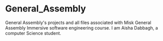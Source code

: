 # General_Assembly
General Assembly's projects and all files associated with Misk General Assembly Immersive software engineering course. 
I am Aisha Dabbagh, a computer Science student.
